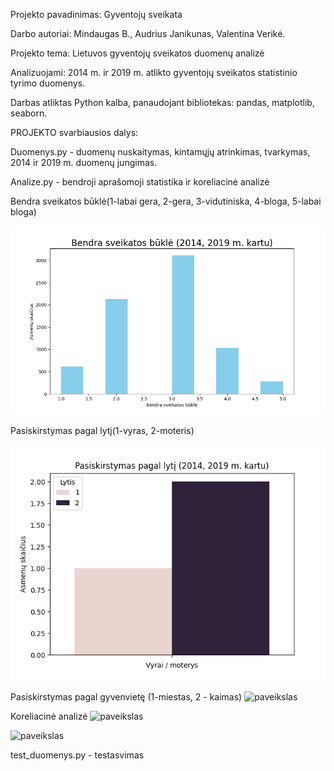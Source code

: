 
Projekto pavadinimas: Gyventojų sveikata


Darbo autoriai: Mindaugas B., Audrius Janikunas, Valentina Verikė.

Projekto tema: Lietuvos gyventojų sveikatos duomenų analizė

Analizuojami: 2014 m. ir  2019 m. atlikto gyventojų sveikatos statistinio tyrimo duomenys. 

Darbas atliktas Python kalba, panaudojant bibliotekas: pandas, matplotlib, seaborn.



PROJEKTO svarbiausios dalys:

Duomenys.py - duomenų nuskaitymas, kintamųjų atrinkimas, tvarkymas, 2014 ir 2019 m. duomenų jungimas.

Analize.py - bendroji aprašomoji statistika ir koreliacinė analizė

Bendra sveikatos būklė(1-labai gera, 2-gera, 3-vidutiniska, 4-bloga, 5-labai bloga)

![paveikslas](rezultatai/Sveikatos%20būklė%20(2014,%202019%20m.%20kartu).png)


Pasiskirstymas pagal lytį(1-vyras, 2-moteris)

![paveikslas](rezultatai/Lytis%20(2014,%202019%20m.%20kartu).png)


Pasiskirstymas pagal gyvenvietę (1-miestas, 2 - kaimas)
![paveikslas](rezultatai/Gyvenvietė%20(2014,%202019%20m.%20kartu).png)


Koreliacinė analizė
![paveikslas](rezultatai/Didžiausia%20koreliacija%20%20(2014%20m.).png)

![paveikslas](rezultatai/Didžiausia%20koreliacija%20%20(2019%20m.).png)


test_duomenys.py - testasvimas

